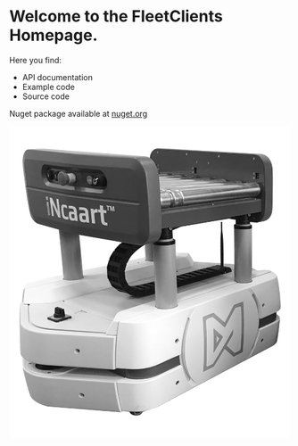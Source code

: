 # Welcome to the **FleetClients Homepage**.

Here you find:

* API documentation
* Example code
* Source code

Nuget package available at [nuget.org](https://www.nuget.org/packages/FleetClients/)

![AGV image](images/incaartBW.jpg)
